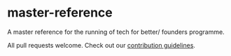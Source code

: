# master-reference
A master reference for the running of tech for better/ founders programme.

All pull requests welcome. Check out our [contribution guidelines](https://github.com/foundersandcoders/master-reference/blob/master/CONTRIBUTING.md).
